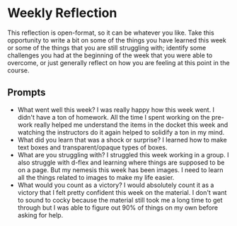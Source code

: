 # Weekly Reflection
This reflection is open-format, so it can be whatever you like. Take this opportunity to write a bit on some of the things you have learned this week or some of the things that you are still struggling with; identify some challenges you had at the beginning of the week that you were able to overcome, or just generally reflect on how you are feeling at this point in the course.

## Prompts
- What went well this week?
I was really happy how this week went. I didn't have a ton of homework. All the time I spent working on the pre-work really helped me understand the items in the docket this week and watching the instructors do it again helped to solidify a ton in my mind.
- What did you learn that was a shock or surprise?
I learned how to make text boxes and transparent/opaque types of boxes. 
- What are you struggling with?
I struggled this week working in a group. I also struggle with d-flex and learning where things are supposed to be on a page. But my nemesis this week has been images. I need to learn all the things related to images to make my life easier. 
- What would you count as a victory?
I would absolutely count it as a victory that I felt pretty confident this week on the material. I don't want to sound to cocky because the material still took me a long time to get through but I was able to figure out 90% of things on my own before asking for help. 
